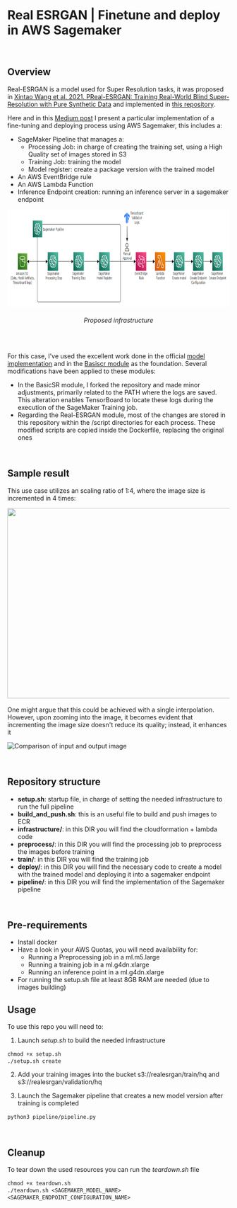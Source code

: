 # Real ESRGAN | Finetune and deploy in AWS Sagemaker

<br>

## Overview
Real-ESRGAN is a model used for Super Resolution tasks, it was proposed in [Xintao Wang et al. 2021. PReal-ESRGAN: Training Real-World Blind Super-Resolution with Pure Synthetic Data](https://arxiv.org/abs/2107.10833) and implemented in [this repository](https://github.com/xinntao/Real-ESRGAN).


Here and in this [Medium post](https://ndominutti.medium.com/amazon-sagemaker-pipeline-from-training-to-deployment-real-esrgan-case-study-343c6b7072d9) I present a particular implementation of a fine-tuning and deploying process using AWS Sagemaker, this includes a:
* SageMaker Pipeline that manages a:
    * Processing Job: in charge of creating the training set, using a High Quality set of images stored in S3
    * Training Job: training the model
    * Model register: create a package version with the trained model
* An AWS EventBridge rule
* An AWS Lambda Function
* Inference Endpoint creation: running an inference server in a sagemaker endpoint

<div style="text-align: center;">
    <img src="static/infrastructure.png" width="790" height="220" />
    <h6>Proposed infrastructure</h6>
</div>

<br>

For this case, I've used the excellent work done in the official [model implementation](https://github.com/xinntao/Real-ESRGAN) and in the [Basiscr module](https://github.com/XPixelGroup/BasicSR) as the foundation. Several modifications have been applied to these modules:

* In the BasicSR module, I forked the repository and made minor adjustments, primarily related to the PATH where the logs are saved. This alteration enables TensorBoard to locate these logs during the execution of the SageMaker Training job.
* Regarding the Real-ESRGAN module, most of the changes are stored in this repository within the /script directories for each process. These modified scripts are copied inside the Dockerfile, replacing the original ones

<br>

## Sample result

This use case utilizes an scaling ratio of 1:4, where the image size is incremented in 4 times:
<div style="text-align: center;">
    <img src="static/results.png" width="560" height="430" />
</div>

One might argue that this could be achieved with a single interpolation. However, upon zooming into the image, it becomes evident that incrementing the image size doesn't reduce its quality; instead, it enhances it

![Comparison of input and output image](static/results.gif)

<br>

## Repository structure

* **setup.sh**: startup file, in charge of setting the needed infrastructure to run the full pipeline
* **build_and_push.sh**: this is an useful file to build and push images to ECR
* **infrastructure/**: in this DIR you will find the cloudformation + lambda code
* **preprocess/**: in this DIR you will find the processing job to preprocess the images before training
* **train/**: in this DIR you will find the training job
* **deploy/**: in this DIR you will find the necessary code to create a model with the trained model and deploying it into a sagemaker endpoint
* **pipeline/**: in this DIR you will find the implementation of the Sagemaker pipeline

<br>

## Pre-requirements

* Install docker
* Have a look in your AWS Quotas, you will need availability for:
    * Running a Preprocessing job in a ml.m5.large
    * Running a training job in a ml.g4dn.xlarge
    * Running an inference point in a ml.g4dn.xlarge
* For running the setup.sh file at least 8GB RAM are needed (due to images building)

## Usage

To use this repo you will need to:
1) Launch _setup.sh_ to build the needed infrastructure
```
chmod +x setup.sh
./setup.sh create
```

2) Add your training images into the bucket s3://realesrgan/train/hq and s3://realesrgan/validation/hq

3) Launch the Sagemaker pipeline that creates a new model version after training is completed
```
python3 pipeline/pipeline.py
```

<br>

## Cleanup

To tear down the used resources you can run the _teardown.sh_ file

```
chmod +x teardown.sh
./teardown.sh <SAGEMAKER_MODEL_NAME> <SAGEMAKER_ENDPOINT_CONFIGURATION_NAME>
```




